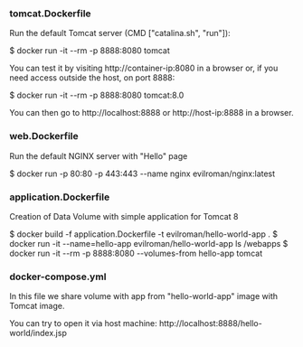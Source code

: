 ### tomcat.Dockerfile

Run the default Tomcat server (CMD ["catalina.sh", "run"]):

$ docker run -it --rm -p 8888:8080 tomcat

You can test it by visiting http://container-ip:8080 in a browser or, if you need access outside the host, on port 8888:

$ docker run -it --rm -p 8888:8080 tomcat:8.0

You can then go to http://localhost:8888 or http://host-ip:8888 in a browser.
### web.Dockerfile

Run the default NGINX server with "Hello" page

$ docker run -p 80:80 -p 443:443 --name nginx evilroman/nginx:latest

### application.Dockerfile

Creation of Data Volume with simple application for Tomcat 8

$ docker build -f application.Dockerfile -t evilroman/hello-world-app .
$ docker run -it --name=hello-app evilroman/hello-world-app ls /webapps
$ docker run -it --rm -p 8888:8080 --volumes-from hello-app tomcat

### docker-compose.yml

In this file we share volume with app from "hello-world-app" image with Tomcat image.

You can try to open it via host machine: http://localhost:8888/hello-world/index.jsp

